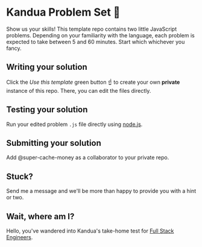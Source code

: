 # Kandua Problem Set 🧩
Show us your skills! This template repo contains two little JavaScript problems.
Depending on your familiarity with the language, each problem is expected to take between 5 and 60 minutes.
Start which whichever you fancy.

## Writing your solution
Click the _Use this template_ green button ☝️ to create your own **private** instance of this repo. There, you can edit the files directly.

## Testing your solution
Run your edited problem `.js` file directly using [node.js](https://nodejs.org/en/download/).

## Submitting your solution
Add @super-cache-money as a collaborator to your private repo.

## Stuck?
Send me a message and we'll be more than happy to provide you with a hint or two.

## Wait, where am I?
Hello, you've wandered into Kandua's take-home test for [Full Stack Engineers](https://www.notion.so/kandua/Full-Stack-Engineer-3b1d7d29525145fca5f2dc16b6e30dd2).
